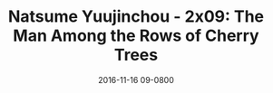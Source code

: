 ---
layout: entry.pug
title: "Natsume Yuujinchou - 2x09: The Man Among the Rows of Cherry Trees"
date: 2016-11-16 09-0800
publishDate: 2017-11-30T00:00:00 -0800
broadcastDate: 2009-03-02 09-0800
categories: watchthroughs anime natsume-yuujinchou
draft: true
---